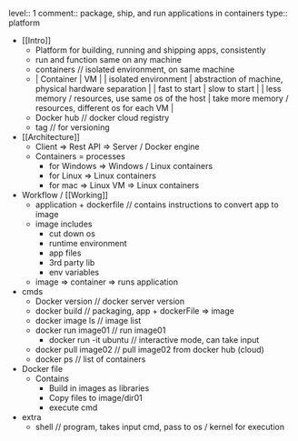 level:: 1
comment:: package, ship, and run applications in containers
type:: platform

- [[Intro]]
	- Platform for building, running and shipping apps, consistently
	- run and function same on any machine
	- containers // isolated environment, on same machine
	- | Container | VM |
	  | isolated environment | abstraction of machine, physical hardware separation |
	  | fast to start | slow to start |
	  | less memory / resources, use same os of the host | take more memory / resources, different os for each VM |
	- Docker hub // docker cloud registry
	- tag // for versioning
- [[Architecture]]
	- Client => Rest API => Server / Docker engine
	- Containers = processes
		- for Windows => Windows / Linux containers
		- for Linux => Linux containers
		- for mac => Linux VM => Linux containers
- Workflow / [[Working]]
	- application + dockerfile // contains instructions to convert app to image
	- image includes
		- cut down os
		- runtime environment
		- app files
		- 3rd party lib
		- env variables
	- image => container => runs application
- cmds
	- Docker version // docker server version
	- docker build // packaging, app + dockerFile => image
	- docker image ls // image list
	- docker run image01 // run image01
		- docker run -it ubuntu // interactive mode, can take input
	- docker pull image02 // pull image02 from docker hub (cloud)
	- docker ps // list of containers
- Docker file
	- Contains
		- Build in images as libraries
		- Copy files to image/dir01
		- execute cmd
- extra
	- shell // program, 
	  takes input cmd, pass to os / kernel for execution